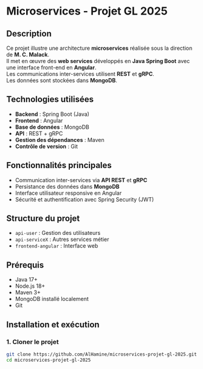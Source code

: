 # Microservices - Projet GL 2025

## Description
Ce projet illustre une architecture **microservices** réalisée sous la direction de **M. C. Malack**.  
Il met en œuvre des **web services** développés en **Java Spring Boot** avec une interface front-end en **Angular**.  
Les communications inter-services utilisent **REST** et **gRPC**.  
Les données sont stockées dans **MongoDB**.

## Technologies utilisées
- **Backend** : Spring Boot (Java)
- **Frontend** : Angular
- **Base de données** : MongoDB
- **API** : REST + gRPC
- **Gestion des dépendances** : Maven
- **Contrôle de version** : Git

## Fonctionnalités principales
- Communication inter-services via **API REST** et **gRPC**
- Persistance des données dans **MongoDB**
- Interface utilisateur responsive en Angular
- Sécurité et authentification avec Spring Security (JWT)

## Structure du projet
- `api-user` : Gestion des utilisateurs
- `api-serviceX` : Autres services métier
- `frontend-angular` : Interface web

## Prérequis
- Java 17+
- Node.js 18+
- Maven 3+
- MongoDB installé localement
- Git

## Installation et exécution

### 1. Cloner le projet
```bash
git clone https://github.com/AlHamine/microservices-projet-gl-2025.git
cd microservices-projet-gl-2025
